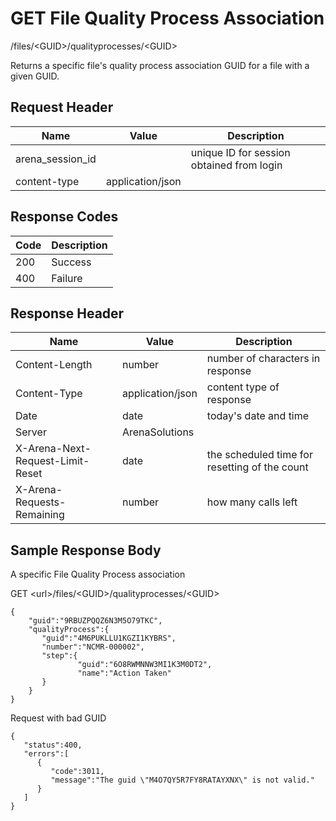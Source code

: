 # GET File Quality Process Association
/files/&lt;GUID&gt;/qualityprocesses/&lt;GUID&gt;

Returns a  specific file's quality process association GUID  for a file with a given GUID. 

## Request Header

| Name<br> | Value<br> | Description<br> |
|  --- |  --- |  --- | 
| arena_session_id<br> |   | unique ID for session obtained from login<br> |
| content-type<br> | application/json<br> |   |

## Response Codes

| Code<br> | Description<br> |
|  --- |  --- | 
| 200<br> | Success<br> |
| 400<br> | Failure<br> |

## Response Header

| Name<br> | Value<br> | Description<br> |
|  --- |  --- |  --- | 
| Content-Length<br> | number<br> | number of characters in response<br> |
| Content-Type<br> | application/json<br> | content type of response<br> |
| Date<br> | date<br> | today's date and time<br> |
| Server<br> | ArenaSolutions<br> |   |
| X-Arena-Next-Request-Limit-Reset<br> | date<br> | the scheduled time for resetting of the count<br> |
| X-Arena-Requests-Remaining<br> | number<br> | how many calls left<br> |

## Sample Response Body
A specific File Quality Process association

GET &lt;url&gt;/files/&lt;GUID&gt;/qualityprocesses/&lt;GUID&gt;

```
{  
    "guid":"9RBUZPQQZ6N3M5O79TKC",
    "qualityProcess":{  
       "guid":"4M6PUKLLU1KGZI1KYBRS",
       "number":"NCMR-000002",
       "step":{  
               "guid":"6O8RWMNNW3MI1K3M0DT2",
               "name":"Action Taken"
       }
    }
}
```
Request with bad GUID

```
{  
   "status":400,
   "errors":[  
      {  
         "code":3011,
         "message":"The guid \"M4O7QY5R7FY8RATAYXNX\" is not valid."
      }
   ]
}
```
